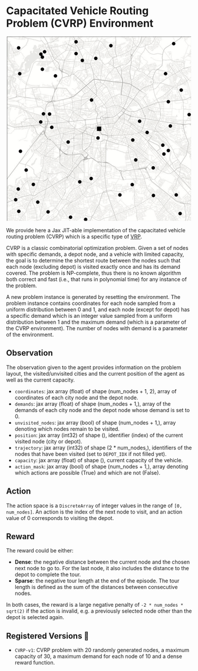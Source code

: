 # Capacitated Vehicle Routing Problem (CVRP) Environment

<p align="center">
        <img src="../env_anim/cvrp.gif" width="500"/>
</p>

We provide here a Jax JIT-able implementation of the capacitated vehicle routing problem
(CVRP) which is a specific type of [VRP](https://en.wikipedia.org/wiki/Vehicle_routing_problem).


CVRP is a classic combinatorial optimization problem. Given a set of nodes with specific demands,
a depot node, and a vehicle with limited capacity, the goal is to determine the shortest route
between the nodes such that each node (excluding depot) is visited exactly once and has its demand
covered. The problem is NP-complete, thus there is no known algorithm both correct and fast
(i.e., that runs in polynomial time) for any instance of the problem.

A new problem instance is generated by resetting the environment. The problem instance contains
coordinates for each node sampled from a uniform distribution between 0 and 1, and each node
(except for depot) has a specific demand which is an integer value sampled from a uniform
distribution between 1 and the maximum demand (which is a parameter of the CVRP environment).
The number of nodes with demand is a parameter of the environment.


## Observation
The observation given to the agent provides information on the problem layout, the visited/unvisited
cities and the current position of the agent as well as the current capacity.
- `coordinates`: jax array (float) of shape (num_nodes + 1, 2), array of coordinates of each city
node and the depot node.
- `demands`: jax array (float) of shape (num_nodes + 1,), array of the demands of each city node
and the depot node whose demand is set to 0.
- `unvisited_nodes`: jax array (bool) of shape (num_nodes + 1,), array denoting which nodes
remain to be visited.
- `position`: jax array (int32) of shape (), identifier (index) of the current visited node (city
or depot).
- `trajectory`: jax array (int32) of shape (2 * num_nodes,), identifiers of the nodes that have
been visited (set to `DEPOT_IDX` if not filled yet).
- `capacity`: jax array (float) of shape (), current capacity of the vehicle.
- `action_mask`: jax array (bool) of shape (num_nodes + 1,), array denoting which actions are
possible (True) and which are not (False).


## Action
The action space is a `DiscreteArray` of integer values in the range of `[0, num_nodes]`. An action
is the index of the next node to visit, and an action value of 0 corresponds to visiting the depot.


## Reward
The reward could be either:
- **Dense**: the negative distance between the current node and the chosen next node to go to.
    For the last node, it also includes the distance to the depot to complete the tour.
- **Sparse**: the negative tour length at the end of the episode. The tour length is defined
    as the sum of the distances between consecutive nodes.

In both cases, the reward is a large negative penalty of `-2 * num_nodes * sqrt(2)` if the
action is invalid, e.g. a previously selected node other than the depot is selected again.


## Registered Versions 📖
- `CVRP-v1`: CVRP problem with 20 randomly generated nodes, a maximum capacity of 30, a maximum
demand for each node of 10 and a dense reward function.

